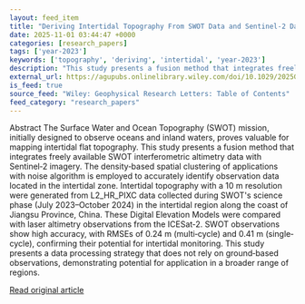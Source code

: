 ```yaml
---
layout: feed_item
title: "Deriving Intertidal Topography From SWOT Data and Sentinel‐2 Data"
date: 2025-11-01 03:44:47 +0000
categories: [research_papers]
tags: ['year-2023']
keywords: ['topography', 'deriving', 'intertidal', 'year-2023']
description: "This study presents a fusion method that integrates freely available SWOT interferometric altimetry data with Sentinel‐2 imagery"
external_url: https://agupubs.onlinelibrary.wiley.com/doi/10.1029/2025GL117329?af=R
is_feed: true
source_feed: "Wiley: Geophysical Research Letters: Table of Contents"
feed_category: "research_papers"
---
```


Abstract The Surface Water and Ocean Topography (SWOT) mission, initially designed to observe oceans and inland waters, proves valuable for mapping intertidal flat topography. This study presents a fusion method that integrates freely available SWOT interferometric altimetry data with Sentinel‐2 imagery. The density‐based spatial clustering of applications with noise algorithm is employed to accurately identify observation data located in the intertidal zone. Intertidal topography with a 10 m resolution were generated from L2_HR_PIXC data collected during SWOT's science phase (July 2023–October 2024) in the intertidal region along the coast of Jiangsu Province, China. These Digital Elevation Models were compared with laser altimetry observations from the ICESat‐2. SWOT observations show high accuracy, with RMSEs of 0.24 m (multi‐cycle) and 0.41 m (single‐cycle), confirming their potential for intertidal monitoring. This study presents a data processing strategy that does not rely on ground‐based observations, demonstrating potential for application in a broader range of regions.

[Read original article](https://agupubs.onlinelibrary.wiley.com/doi/10.1029/2025GL117329?af=R)
